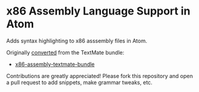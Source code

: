 # x86 Assembly Language Support in Atom

Adds syntax highlighting to x86 asssembly files in Atom.

Originally [converted](http://atom.io/docs/latest/converting-a-text-mate-bundle)
from the TextMate bundle:

 - [x86-assembly-textmate-bundle](https://github.com/lunixbochs/x86-assembly-textmate-bundle)

Contributions are greatly appreciated! Please fork this repository and open a
pull request to add snippets, make grammar tweaks, etc.
